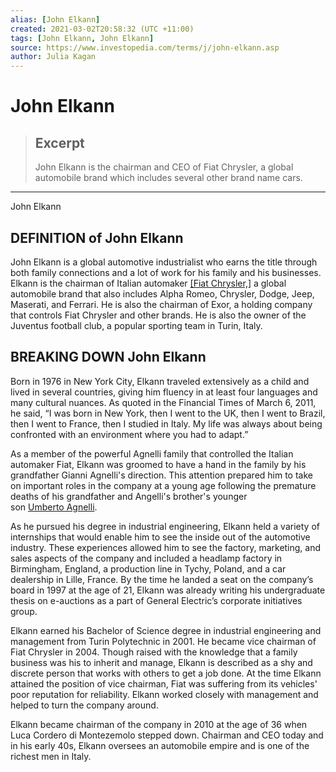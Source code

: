 ```yaml
---
alias: [John Elkann]
created: 2021-03-02T20:58:32 (UTC +11:00)
tags: [John Elkann, John Elkann]
source: https://www.investopedia.com/terms/j/john-elkann.asp
author: Julia Kagan
---
```


# John Elkann

> ## Excerpt
> John Elkann is the chairman and CEO of Fiat Chrysler, a global automobile brand which includes several other brand name cars.

---

John Elkann
## DEFINITION of John Elkann

John Elkann is a global automotive industrialist who earns the title through both family connections and a lot of work for his family and his businesses. Elkann is the chairman of Italian automaker [[Fiat Chrysler,]](https://www.investopedia.com/articles/company-insights/090416/top-7-companies-owned-chrysler-fcau.asp) a global automobile brand that also includes Alpha Romeo, Chrysler, Dodge, Jeep, Maserati, and Ferrari. He is also the chairman of Exor, a holding company that controls Fiat Chrysler and other brands. He is also the owner of the Juventus football club, a popular sporting team in Turin, Italy.

## BREAKING DOWN John Elkann

Born in 1976 in New York City, Elkann traveled extensively as a child and lived in several countries, giving him fluency in at least four languages and many cultural nuances. As quoted in the Financial Times of March 6, 2011, he said, “I was born in New York, then I went to the UK, then I went to Brazil, then I went to France, then I studied in Italy. My life was always about being confronted with an environment where you had to adapt.”

As a member of the powerful Agnelli family that controlled the Italian automaker Fiat, Elkann was groomed to have a hand in the family by his grandfather Gianni Agnelli's direction. This attention prepared him to take on important roles in the company at a young age following the premature deaths of his grandfather and Angelli's brother's younger son [Umberto Agnelli](https://www.investopedia.com/terms/b/boardofdirectors.asp).

As he pursued his degree in industrial engineering, Elkann held a variety of internships that would enable him to see the inside out of the automotive industry. These experiences allowed him to see the factory, marketing, and sales aspects of the company and included a headlamp factory in Birmingham, England, a production line in Tychy, Poland, and a car dealership in Lille, France. By the time he landed a seat on the company’s board in 1997 at the age of 21, Elkann was already writing his undergraduate thesis on e-auctions as a part of General Electric’s corporate initiatives group.

Elkann earned his Bachelor of Science degree in industrial engineering and management from Turin Polytechnic in 2001. He became vice chairman of Fiat Chrysler in 2004. Though raised with the knowledge that a family business was his to inherit and manage, Elkann is described as a shy and discrete person that works with others to get a job done. At the time Elkann attained the position of vice chairman, Fiat was suffering from its vehicles' poor reputation for reliability. Elkann worked closely with management and helped to turn the company around.

Elkann became chairman of the company in 2010 at the age of 36 when Luca Cordero di Montezemolo stepped down. Chairman and CEO today and in his early 40s, Elkann oversees an automobile empire and is one of the richest men in Italy.
